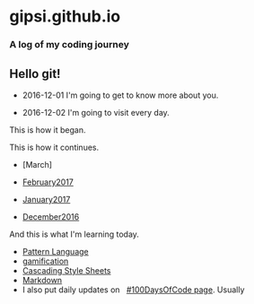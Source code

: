 # gipsi.github.io

### A log of my coding journey

## Hello git!

* 2016-12-01  I'm going to get to know more about you.

* 2016-12-02  I'm going to visit every day. 
 
 This is how it began.



 This is how it continues.
 * [March]
 
* [February2017](https://github.com/gipsi/gipsi.github.io/blob/master/February2017.md)


* [January2017](https://github.com/gipsi/gipsi.github.io/blob/master/January2017.md)


* [December2016](https://github.com/gipsi/gipsi.github.io/blob/master/December2016.md)

And this is what I'm learning today.
* [Pattern Language](https://en.m.wikipedia.org/wiki/Pattern_language)
* [gamification](https://www.coursera.org/learn/gamification)
* [Cascading Style Sheets](https://en.m.wikipedia.org/wiki/Cascading_Style_Sheets)
* [Markdown](https://daringfireball.net/projects/markdown/basics) 
* I also put daily updates on    [#100DaysOfCode page](https://github.com/gipsi/100-days-of-code). Usually
